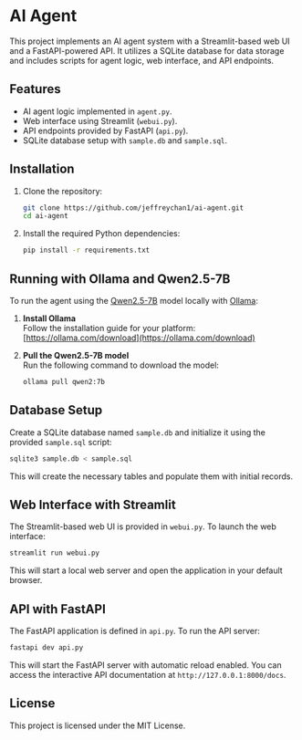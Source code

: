 # AI Agent

This project implements an AI agent system with a Streamlit-based web UI and a FastAPI-powered API. It utilizes a SQLite database for data storage and includes scripts for agent logic, web interface, and API endpoints.

## Features

- AI agent logic implemented in `agent.py`.
- Web interface using Streamlit (`webui.py`).
- API endpoints provided by FastAPI (`api.py`).
- SQLite database setup with `sample.db` and `sample.sql`.

## Installation

1. Clone the repository:

   ```bash
   git clone https://github.com/jeffreychan1/ai-agent.git
   cd ai-agent
   ```

2. Install the required Python dependencies:

   ```bash
   pip install -r requirements.txt
   ```

## Running with Ollama and Qwen2.5-7B

To run the agent using the [Qwen2.5-7B](https://ollama.com/library/qwen2:7b) model locally with [Ollama](https://ollama.com):

1. **Install Ollama**  
   Follow the installation guide for your platform: [https://ollama.com/download](https://ollama.com/download)

2. **Pull the Qwen2.5-7B model**  
   Run the following command to download the model:
   ```bash
   ollama pull qwen2:7b
   ```

## Database Setup

Create a SQLite database named `sample.db` and initialize it using the provided `sample.sql` script:

```bash
sqlite3 sample.db < sample.sql
```

This will create the necessary tables and populate them with initial records.

## Web Interface with Streamlit

The Streamlit-based web UI is provided in `webui.py`. To launch the web interface:

```bash
streamlit run webui.py
```

This will start a local web server and open the application in your default browser.

## API with FastAPI

The FastAPI application is defined in `api.py`. To run the API server:

```bash
fastapi dev api.py
```

This will start the FastAPI server with automatic reload enabled. You can access the interactive API documentation at `http://127.0.0.1:8000/docs`.

## License

This project is licensed under the MIT License.
